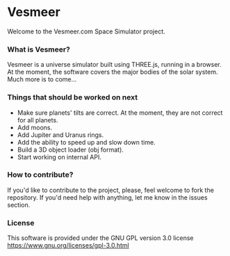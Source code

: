 # Vesmeer
Welcome to the Vesmeer.com Space Simulator project.

### What is Vesmeer?
Vesmeer is a universe simulator built using THREE.js, running in a browser. At the moment, the software covers the major bodies of the solar system. Much more is to come...

### Things that should be worked on next
* Make sure planets' tilts are correct. At the moment, they are not correct for all planets.
* Add moons.
* Add Jupiter and Uranus rings.
* Add the ability to speed up and slow down time.
* Build a 3D object loader (obj format).
* Start working on internal API.

### How to contribute?
If you'd like to contribute to the project, please, feel welcome to fork the repository. If you'd need help with anything, let me know in the issues section.

### License
This software is provided under the GNU GPL version 3.0 license
https://www.gnu.org/licenses/gpl-3.0.html
